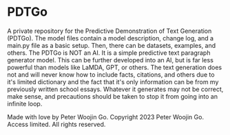 # PDTGo
A private repository for the Predictive Demonstration of Text Generation (PDTGo). The model files contain a model description, change log, and a main.py file as a basic setup. Then, there can be datasets, examples, and others. The PDTGo is NOT an AI. It is a simple predictive text paragraph generator model. This can be further developed into an AI, but is far less powerful than models like LaMDA, GPT, or others. The text generation does not and will never know how to include facts, citations, and others due to it's limited dictionary and the fact that it's only information can be from my previously written school essays. Whatever it generates may not be correct, make sense, and precautions should be taken to stop it from going into an infinite loop.

Made with love by Peter Woojin Go. Copyright 2023 Peter Woojin Go. Access limited. All rights reserved.
